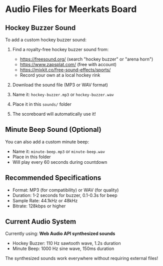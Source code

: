 # Audio Files for Meerkats Board

## Hockey Buzzer Sound

To add a custom hockey buzzer sound:

1. Find a royalty-free hockey buzzer sound from:
   - https://freesound.org/ (search "hockey buzzer" or "arena horn")
   - https://www.zapsplat.com/ (free with account)
   - https://mixkit.co/free-sound-effects/sports/
   - Record your own at a local hockey rink

2. Download the sound file (MP3 or WAV format)

3. Name it: `hockey-buzzer.mp3` or `hockey-buzzer.wav`

4. Place it in this `sounds/` folder

5. The scoreboard will automatically use it!

## Minute Beep Sound (Optional)

You can also add a custom minute beep:
- Name it: `minute-beep.mp3` or `minute-beep.wav`
- Place in this folder
- Will play every 60 seconds during countdown

## Recommended Specifications

- Format: MP3 (for compatibility) or WAV (for quality)
- Duration: 1-2 seconds for buzzer, 0.1-0.3s for beep
- Sample Rate: 44.1kHz or 48kHz
- Bitrate: 128kbps or higher

## Current Audio System

Currently using: **Web Audio API synthesized sounds**
- Hockey Buzzer: 110 Hz sawtooth wave, 1.2s duration
- Minute Beep: 1000 Hz sine wave, 150ms duration

The synthesized sounds work everywhere without requiring external files!
